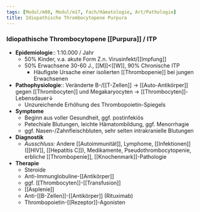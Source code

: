 ```yaml
---
tags: [Modul/m08, Modul/m17, Fach/Hämatologie, Art/Pathologie]
title: Idiopathische Thrombocytopene Purpura
---
```

### Idiopathische Thrombocytopene [[Purpura]] / ITP 
- **Epidemiologie**:: 1:10.000 / Jahr
	- 50% Kinder, v.a. akute Form Z.n. Virusinfekt/[[Impfung]]
	- 50% Erwachsene 30-60 J., [[M]]<[[W]], 90% Chronische ITP
		- Häufigste Ursache einer isolierten [[Thrombopenie]] bei jungen Erwachsenen
- **Pathophysiologie**:: Veränderte B-/[[T-Zellen]] → [[Auto-Antikörper]] gegen [[Thrombocyten]] und Megakaryocyten → [[Thrombocyten]]-Lebensdauer↓
	- Unzureichende Erhöhung des Thrombopoietin-Spiegels
- **Symptome**
	- Beginn aus voller Gesundheit, ggf. postinfekiös
	- Petechiale Blutungen, leichte Hämatombildung, ggf. Menorrhagie
	- ggf. Nasen-/Zahnfleischbluten, sehr selten intrakranielle Blutungen
- **Diagnostik**
	- *Ausschluss:* Andere [[Autoimmunität]], Lymphome, [[Infektionen]] ([[HIV]], [[Hepatitis C]]), Medikamente, Pseudothrombocytopenie, erbliche [[Thrombopenie]], [[Knochenmark]]-Pathologie
- **Therapie**
	- Steroide
	- Anti-Immunglobuline-[[Antikörper]]
	- ggf. [[Thrombocyten]]-[[Transfusion]]
	- [[Asplenie]]
	- Anti-[[B-Zellen]]-[[Antikörper]] (Rituximab)
	- Thrombopoietin-[[Rezeptor]]-Agonisten